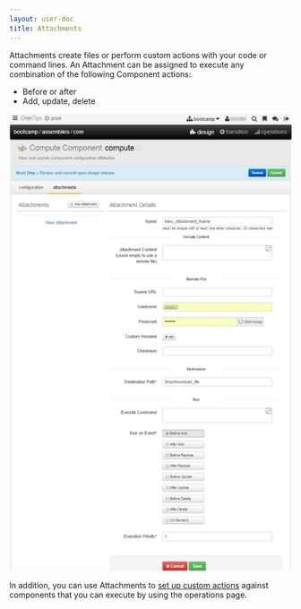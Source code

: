 ```yaml
---
layout: user-doc
title: Attachments
---
```


Attachments create files or perform custom actions with your code or command lines. An Attachment can be assigned to execute any combination of the following Component actions:


* Before or after
* Add, update, delete

![Attachment](/assets/docs/local/images/attachment.png)

In addition, you can use Attachments to <a href="/user/howto/set-up-a-custom-action.html">set up custom actions</a> against components that you can execute by using the operations page.



